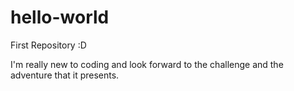# hello-world
First Repository :D

I'm really new to coding and look forward to the challenge and the adventure that it presents.
